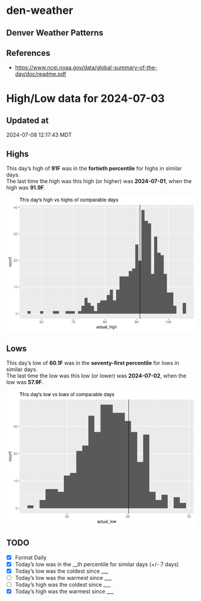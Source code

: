 

# den-weather

## Denver Weather Patterns

## References

- <https://www.ncei.noaa.gov/data/global-summary-of-the-day/doc/readme.pdf>

# High/Low data for 2024-07-03

## Updated at

2024-07-08 12:17:43 MDT

## Highs

This day’s high of **91F** was in the **fortieth percentile** for highs
in similar days.  
The last time the high was this high (or higher) was **2024-07-01**,
when the high was **91.9F**.

![](readme_files/figure-commonmark/unnamed-chunk-4-1.png)

## Lows

This day’s low of **60.1F** was in the **seventy-first percentile** for
lows in similar days.  
The last time the low was this low (or lower) was **2024-07-02**, when
the low was **57.9F**.

![](readme_files/figure-commonmark/unnamed-chunk-6-1.png)

## TODO

- [x] Format Daily
- [x] Today’s low was in the \_\_th percentile for similar days (+/- 7
  days)
- [x] Today’s low was the coldest since \_\_\_
- [ ] Today’s low was the warmest since \_\_\_
- [ ] Today’s high was the coldest since \_\_\_
- [x] Today’s high was the warmest since \_\_\_
